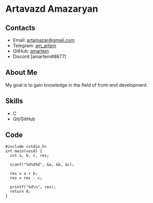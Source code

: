 # Artavazd Amazaryan
## Contacts 
- Email: artamazar@gmail.com
- Telegram: [am_artem](https://t.me/am_artem)
- GitHub: [amartem](https://github.com/amartem)
- Discord [amartem#8677]

## About Me
My goal is to gain knowledge in the field of front-end development.

## Skills
- C
- Git/GitHub

## Code
```
#include <stdio.h> 
int main(void) {
  int a, b, c, res;

  scanf("%d%d%d", &a, &b, &c);

  res = a + b;
  res = res - c;

  printf("%d\n", res);
  return 0;
}